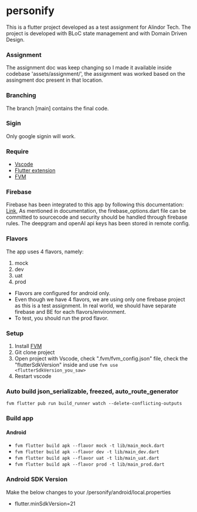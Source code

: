 # personify
This is a flutter project developed as a test assignment for Alindor Tech. The project is developed with BLoC state management and with Domain Driven Design.

### Assignment
The assignment doc was keep changing so I made it available inside codebase 'assets/assignment/', the assignment was worked based on the assingment doc present in that location.

### Branching
The branch [main] contains the final code.

### Sigin
Only google signin will work.

### Require
- [Vscode](https://code.visualstudio.com/)
- [Flutter extension](https://marketplace.visualstudio.com/items?itemName=Dart-Code.flutter)
- [FVM](https://fvm.app/docs/getting_started/installation)

### Firebase
Firebase has been integrated to this app by following this documentation: [Link](https://firebase.google.com/docs/flutter/setup?platform=ios), As mentioned in documentation, the firebase_options.dart file can be committed to sourcecode and security should be handled through firebase rules. The deepgram and openAI api keys has been stored in remote config.


### Flavors
The app uses 4 flavors, namely:
1. mock
2. dev
3. uat
4. prod
- Flavors are configured for android only.
- Even though we have 4 flavors, we are using only one firebase project as this is a test assignment. In real world, we should have separate firebase and BE for each flavors/environment.
- To test, you should run the prod flavor.

### Setup
1. Install [FVM](https://fvm.app/docs/getting_started/installation)
2. Git clone project
3. Open project with Vscode, check ".fvm/fvm_config.json" file, check the "flutterSdkVersion" inside and use ```fvm use <flutterSdkVersion_you_saw>```
4. Restart vscode

### Auto build json_serializable, freezed, auto_route_generator
```fvm flutter pub run build_runner watch --delete-conflicting-outputs```

### Build app
#### Android
- ```fvm flutter build apk --flavor mock -t lib/main_mock.dart```
- ```fvm flutter build apk --flavor dev -t lib/main_dev.dart```
- ```fvm flutter build apk --flavor uat -t lib/main_uat.dart```
- ```fvm flutter build apk --flavor prod -t lib/main_prod.dart```

### Android SDK Version
Make the below changes to your /personify/android/local.properties
- flutter.minSdkVersion=21

